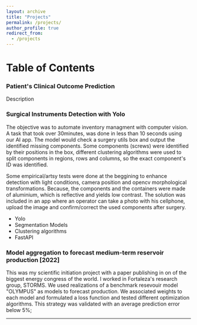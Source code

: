 ```yaml
---
layout: archive
title: "Projects"
permalink: /projects/
author_profile: true
redirect_from:
  - /projects
---
```

# Table of Contents


### Patient's Clinical Outcome Prediction
Description


### Surgical Instruments Detection with Yolo
The objective was to automate inventory managment with computer vision. A task that took over 30minutes, was done in less than 10 seconds using our AI app.
The model would check a surgery utils box and output the identified missing components.
Some components (screws) were identified by their positions in the box, different clustering algorithms were used to split components in regions, rows and columns, so the exact component's ID was identified.

Some empirical/artsy tests were done at the beggining to enhance detection with light conditions, camera position and opencv morphological transformations. Because, the components and the containers were made of aluminium, which is reflective and yields low contrast.
The solution was included in an app where an operator can take a photo with his cellphone, upload the image and confirm/correct the used components after surgery.

- Yolo
- Segmentation Models
- Clustering algorithms
- FastAPI


### Model aggregation to forecast medium-term reservoir production [2022]
This was my scientific initiation project with a paper publishing in on of the biggest energy congress of the world.
I worked in Fortaleza's research group, STORMS. We used realizations of a benchmark resevouir model "OLYMPUS" as models to forecast production.
We associated weights to each model and formulated a loss function and tested different optimization algorithms.
This strategy was validated with an average prediction error below 5%;


--- 

